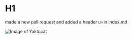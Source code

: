 # H1


made a new pull request and added a header u=in index.md

![Image of Yaktocat](https://octodex.github.com/images/yaktocat.png)
